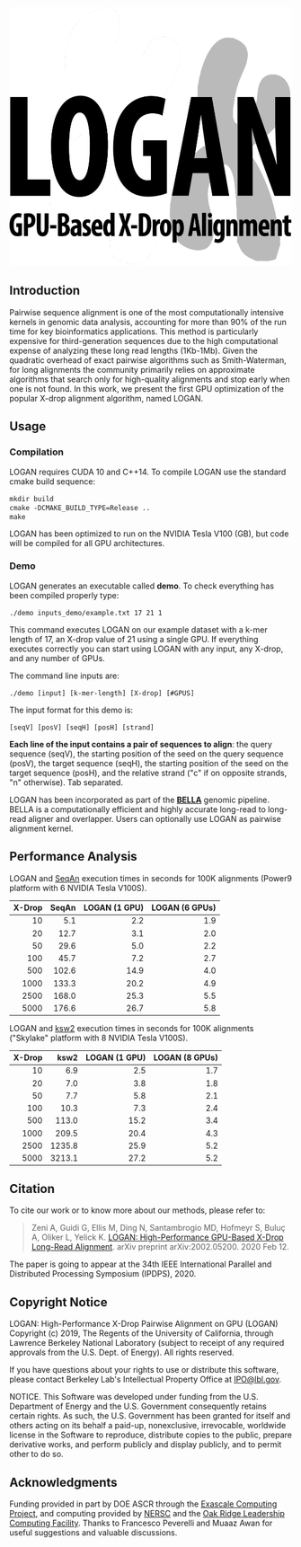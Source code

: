 <p align="center">
  <img width="585" height="460" src="https://github.com/albertozeni/logan/blob/master/media/logan.png">
</p>

## Introduction
Pairwise sequence alignment is one of the most computationally intensive kernels in genomic data analysis, accounting for more than 90% of the run time for key bioinformatics applications. This method is particularly expensive for third-generation sequences due to the high computational expense of analyzing these long read lengths (1Kb-1Mb). Given the quadratic overhead of exact pairwise algorithms such as Smith-Waterman, for long alignments the community primarily relies on approximate algorithms that search only for high-quality alignments and stop early when one is not found. In this work, we present the first GPU optimization of the popular X-drop alignment algorithm, named LOGAN.


## Usage

### Compilation

LOGAN requires CUDA 10 and C++14. To compile LOGAN use the standard cmake build sequence:
```
mkdir build
cmake -DCMAKE_BUILD_TYPE=Release ..
make
```
LOGAN has been optimized to run on the NVIDIA Tesla V100 (GB), but code will be compiled for all GPU architectures.


### Demo
LOGAN generates an executable called **demo**.
To check everything has been compiled properly type:
```
./demo inputs_demo/example.txt 17 21 1
```
This command executes LOGAN on our example dataset with a k-mer length of 17, an X-drop value of 21 using a single GPU.
If everything executes correctly you can start using LOGAN with any input, any X-drop, and any number of GPUs.

The command line inputs are:
```
./demo [input] [k-mer-length] [X-drop] [#GPUS]
```
The input format for this demo is:
```
[seqV] [posV] [seqH] [posH] [strand]
```
**Each line of the input contains a pair of sequences to align**: the query sequence (seqV), the starting position of the seed on the query sequence (posV), the target sequence (seqH), the starting position of the seed on the target sequence (posH), and the relative strand ("c" if on opposite strands, "n" otherwise). Tab separated.

LOGAN has been incorporated as part of the [**BELLA**](https://github.com/giuliaguidi/bella) genomic pipeline. BELLA is a computationally efficient and highly accurate long-read to long-read aligner and overlapper. Users can optionally use LOGAN as pairwise alignment kernel.

## Performance Analysis

LOGAN and [SeqAn](https://github.com/seqan/seqan) execution times in seconds for 100K alignments (Power9 platform with 6 NVIDIA Tesla V100S).

| X-Drop   | SeqAn    | LOGAN (1 GPU)   | LOGAN (6 GPUs)    |
|--------: |-------:  |---------------: |----------------:  |
|   10     |   5.1    |       2.2       |      1.9          |
|   20     |   12.7   |       3.1       |      2.0          |
|   50     |   29.6   |       5.0       |      2.2          |
|   100    |   45.7   |       7.2       |      2.7          |
|   500    |   102.6	|       14.9      |      4.0          |
|   1000   |   133.3	|       20.2      |      4.9          |
|   2500   |   168.0	|       25.3      |      5.5          |
|   5000   |   176.6	|       26.7      |      5.8          |

LOGAN and [ksw2](https://github.com/lh3/ksw2) execution times in seconds for 100K alignments ("Skylake" platform with 8 NVIDIA Tesla V100S).

| X-Drop   | ksw2     | LOGAN (1 GPU)   | LOGAN (8 GPUs)   |
|--------: |-------:  |---------------: |----------------: |
|   10     |   6.9    |          2.5    |            1.7   |
|   20     |   7.0    |          3.8    |            1.8   |
|   50     |   7.7    |          5.8    |            2.1   |
|   100    |   10.3   |          7.3    |            2.4   |
|   500    |   113.0  |          15.2   |            3.4   |
|   1000   |   209.5  |          20.4   |            4.3   |
|   2500   |   1235.8 |          25.9   |            5.2   |
|   5000   |   3213.1 |          27.2   |            5.2   |

## Citation

To cite our work or to know more about our methods, please refer to:

> Zeni A, Guidi G, Ellis M, Ding N, Santambrogio MD, Hofmeyr S, Buluç A, Oliker L, Yelick K. [LOGAN: High-Performance GPU-Based X-Drop Long-Read Alignment](https://arxiv.org/abs/2002.05200). arXiv preprint arXiv:2002.05200. 2020 Feb 12.

The paper is going to appear at the 34th IEEE International Parallel and Distributed Processing Symposium (IPDPS), 2020.

## Copyright Notice

LOGAN: High-Performance X-Drop Pairwise Alignment on GPU (LOGAN) Copyright (c) 2019, The
Regents of the University of California, through Lawrence Berkeley National
Laboratory (subject to receipt of any required approvals from the U.S.
Dept. of Energy).  All rights reserved.

If you have questions about your rights to use or distribute this software,
please contact Berkeley Lab's Intellectual Property Office at
IPO@lbl.gov.

NOTICE.  This Software was developed under funding from the U.S. Department
of Energy and the U.S. Government consequently retains certain rights.  As
such, the U.S. Government has been granted for itself and others acting on
its behalf a paid-up, nonexclusive, irrevocable, worldwide license in the
Software to reproduce, distribute copies to the public, prepare derivative
works, and perform publicly and display publicly, and to permit other to do
so.

## Acknowledgments

Funding provided in part by DOE ASCR through the [Exascale Computing Project](https://www.exascaleproject.org/), and computing provided by [NERSC](https://www.nersc.gov/) and the [Oak Ridge Leadership Computing Facility](https://www.olcf.ornl.gov/). Thanks to Francesco Peverelli and Muaaz Awan for useful suggestions and valuable discussions.
